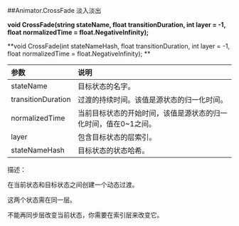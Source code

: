 ##Animator.CrossFade 淡入淡出

**void CrossFade(string stateName, float transitionDuration, int layer = -1, float normalizedTime = float.NegativeInfinity);**

**void CrossFade(int stateNameHash, float transitionDuration, int layer = -1, float normalizedTime = float.NegativeInfinity); **


|参数|说明|
|:--|:--|
|stateName|目标状态的名字。|
|transitionDuration|过渡的持续时间。该值是源状态的归一化时间。|
|normalizedTime|当前目标状态的开始时间，该值是源状态的归一化时间，值在0~1之间。|
|layer|包含目标状态的层索引。|
|stateNameHash|目标状态的状态哈希。|

描述：

在当前状态和目标状态之间创建一个动态过渡。

这两个状态需在同一层。

不能再同步层改变当前状态，你需要在索引层来改变它。






